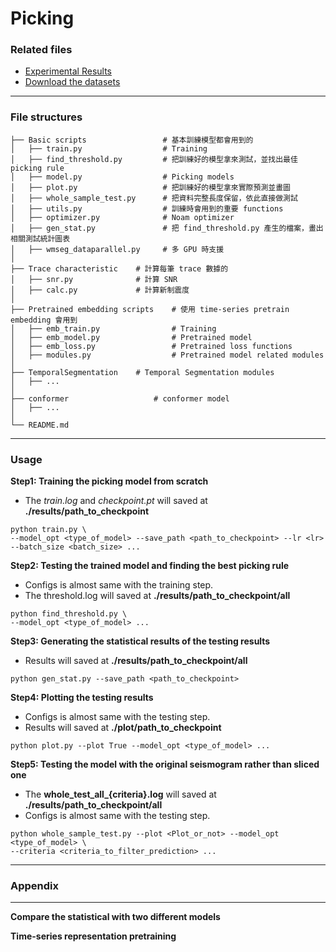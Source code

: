 # Picking

### Related files
* [Experimental Results](https://docs.google.com/spreadsheets/d/1GNUUGtq8gjdsK_Qu6LqYDZW5WN3AU1dzf668a1C6SDk/edit#gid=0)
* [Download the datasets]()
---
### File structures
 
    ├── Basic scripts                 # 基本訓練模型都會用到的
    │   ├── train.py                  # Training
    │   ├── find_threshold.py         # 把訓練好的模型拿來測試，並找出最佳 picking rule 
    │   ├── model.py                  # Picking models
    │   ├── plot.py                   # 把訓練好的模型拿來實際預測並畫圖
    │   ├── whole_sample_test.py      # 把資料完整長度保留，依此直接做測試
    │   ├── utils.py                  # 訓練時會用到的重要 functions
    │   ├── optimizer.py              # Noam optimizer
    │   ├── gen_stat.py               # 把 find_threshold.py 產生的檔案，畫出相關測試統計圖表
    │   ├── wmseg_dataparallel.py     # 多 GPU 時支援
    │
    ├── Trace characteristic    # 計算每筆 trace 數據的
    │   ├── snr.py              # 計算 SNR
    │   ├── calc.py             # 計算新制震度
    │
    ├── Pretrained embedding scripts    # 使用 time-series pretrain embedding 會用到
    │   ├── emb_train.py                # Training
    │   ├── emb_model.py                # Pretrained model
    │   ├── emb_loss.py                 # Pretrained loss functions
    │   ├── modules.py                  # Pretrained model related modules
    │   
    ├── TemporalSegmentation    # Temporal Segmentation modules
    │   ├── ...
    │   
    ├── conformer                   # conformer model
    │   ├── ...
    │   
    └── README.md

---
### Usage

**Step1: Training the picking model from scratch**
* The *train.log* and *checkpoint.pt* will saved at **./results/path_to_checkpoint**
```shell
python train.py \
--model_opt <type_of_model> --save_path <path_to_checkpoint> --lr <lr> --batch_size <batch_size> ...
```

**Step2: Testing the trained model and finding the best picking rule**
* Configs is almost same with the training step.
* The threshold.log will saved at **./results/path_to_checkpoint/all**
```shell
python find_threshold.py \
--model_opt <type_of_model> ...
```

**Step3: Generating the statistical results of the testing results**
* Results will saved at **./results/path_to_checkpoint/all**
```shell
python gen_stat.py --save_path <path_to_checkpoint>
```

**Step4: Plotting the testing results**
* Configs is almost same with the testing step.
* Results will saved at **./plot/path_to_checkpoint**
```shell
python plot.py --plot True --model_opt <type_of_model> ...
```

**Step5: Testing the model with the original seismogram rather than sliced one**
* The **whole_test_all_{criteria}.log** will saved at **./results/path_to_checkpoint/all**
* Configs is almost same with the testing step.
```shell
python whole_sample_test.py --plot <Plot_or_not> --model_opt <type_of_model> \
--criteria <criteria_to_filter_prediction> ...
```
---
### Appendix
****
**Compare the statistical with two different models**

**Time-series representation pretraining**
